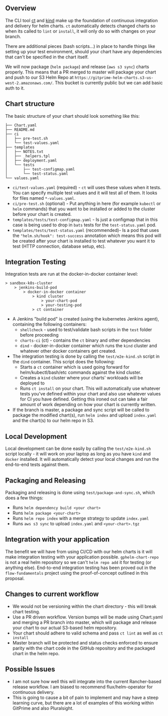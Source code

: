 ## Overview
The CLI tool [ct](https://github.com/helm/chart-testing) and [kind](https://github.com/kubernetes-sigs/kind) make up the foundation of continuous integration and delivery for helm charts. `ct` automatically detects changed charts so when its called to `lint` or `install`, it will only do so with changes on your branch.

There are additional pieces (bash scripts...) in place to handle things like setting up your test environment, should your chart have any dependencies that can't be specified in the chart itself.

We will now package (`helm package`) and release (`aws s3 sync`) charts properly. This means that a PR merged to master will package your chart and push to our S3 Helm Repo at `https://gitprime-helm-charts.s3-us-west-2.amazonaws.com/`. This bucket is currently public but we can add basic auth to it.

## Chart structure

The basic structure of your chart should look something like this:
```
├── Chart.yaml
├── README.md
├── ci
│   ├── pre-test.sh
│   └── test-values.yaml
├── templates
│   ├── NOTES.txt
│   ├── _helpers.tpl
│   ├── deployment.yaml
│   └── tests
│       ├── test-configmap.yaml
│       └── test-status.yaml
└── values.yaml
```

- `ci/test-values.yaml` (required) - `ct` will uses these values when it tests. You can specify multiple test values and it will test all of them. It looks for files named `*-values.yaml`.
- `ci/pre-test.sh` (optional) - Put anything in here (for example `kubectl` or `helm` commands) that you want to be installed or added to the cluster before your chart is created.
- `templates/tests/test-configmap.yaml` - Is just a configmap that in this case is being used to drop in `bats` tests for the `test-status.yaml` pod.
- `templates/tests/test-status.yaml` (recommended)- Is a pod that uses the `"helm.sh/hook": test-success` annotation which means this pod will be created after your chart is installed to test whatever you want it to test (HTTP connection, database setup, etc).

## Integration Testing
Integration tests are run at the docker-in-docker container level:

    > sandbox-k8s-cluster
        > jenkins-build-pod
            > docker-in-docker container
                > kind cluster
                    > your-chart-pod
                    > your-testing-pod
                > ct container

- A Jenkins "build pod" is created (using the kubernetes Jenkins agent), containing the following containers:
    - `shellcheck` - used to test/validate bash scripts in the `test` folder before proceeding
    - `charts-ci` (ct) - contains the `ct` binary and other dependencies
    - `dind` - docker-in-docker container which runs the `kind` cluster and whatever other docker containers get created.
- The integration testing is done by calling the `test/e2e-kind.sh` script in the `dind` container. This script does the following:
    - Starts a `ct` container which is used going forward for helm/kubectl/bash/etc commands against the kind cluster.
    - Creates a `kind` cluster where your charts' workloads will be deployed to
    - Runs `ct install` on your chart. This will automatically use whatever tests you've defined within your chart and also use whatever values for CI you have defined. Getting this ironed out can take a fair amount of work depending on how your chart is currently written.
- If the branch is master, a package and sync script will be called to package the modified chart(s), run `helm index` and upload `index.yaml` and the chart(s) to our helm repo in S3.

## Local Development
Local development can be done easily by calling the `test/e2e-kind.sh` script locally - it will work on your laptop as long as you have `kind` and `docker` installed. It will automatically detect your local changes and run the end-to-end tests against them.

## Packaging and Releasing
Packaging and releasing is done using `test/package-and-sync.sh`, which does a few things:
- Runs `helm dependency build <your chart>`
- Runs `helm package <your-chart>`
- Runs `helm repo index` with a merge strategy to update `index.yaml`
- Runs `aws s3 sync` to upload `index.yaml` and `<your-chart>.tgz`

## Integration with your application

The benefit we will have from using CI/CD with our helm charts is it will make integration testing with your application possible. `gphelm-chart-repo` is not a real helm repository so we can't `helm repo add` it for testing (or anything else). End-to-end integration testing has been proved out in the `flow-fundamentals` project using the proof-of-concept outlined in this proposal.

## Changes to current workflow
- We would not be versioning within the chart directory - this will break chart testing.
- Use a PR driven workflow. Version bumps will be made using Chart.yaml and merging a PR branch into master, which will package and release your chart to our actual S3-based helm repository.
- Your chart should adhere to valid schema and pass `ct lint` as well as `ct install`
- Master branch will be protected and status checks enforced to ensure parity with the chart code in the GitHub repository and the packaged chart in the helm repo.

## Possible Issues

- I am not sure how well this will integrate into the current Rancher-based release workflow. I am biased to recommend flux/helm-operator for continuous delivery.
- This is going to cause a bit of pain to implement and may have a steep learning curve, but there are a lot of examples of this working within GitPrime and also Pluralsight.
